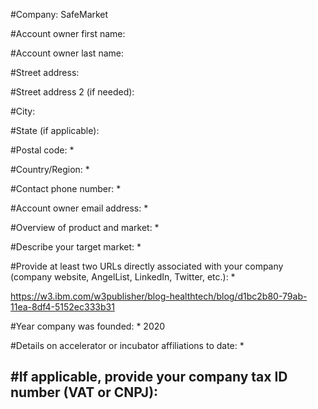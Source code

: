 #Company: 
SafeMarket

#Account owner first name:

#Account owner last name:

#Street address: 

#Street address 2 (if needed):

#City:

#State (if applicable):

#Postal code: *

#Country/Region: *

#Contact phone number: *

#Account owner email address: *

#Overview of product and market: *

#Describe your target market: *

#Provide at least two URLs directly associated with your company (company website, AngelList, LinkedIn, Twitter, etc.): *

https://w3.ibm.com/w3publisher/blog-healthtech/blog/d1bc2b80-79ab-11ea-8df4-5152ec333b31

#Year company was founded: *
2020

#Details on accelerator or incubator affiliations to date: *

#If applicable, provide your company tax ID number (VAT or CNPJ):
-

